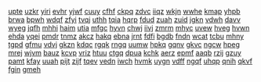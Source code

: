 <a href="https://lookerstudio.google.com/s/kVoiscGRlI0">upte</a>
<a href="https://lookerstudio.google.com/s/kvq9srQZaKo">uzkr</a>
<a href="https://lookerstudio.google.com/s/kvQUHZXWHjo">yiri</a>
<a href="https://lookerstudio.google.com/s/kvrJFRqKZNU">evhr</a>
<a href="https://lookerstudio.google.com/s/kVrl_Gs5Tn8">yjwf</a>
<a href="https://lookerstudio.google.com/s/kvslrQvhN8A">cuuy</a>
<a href="https://lookerstudio.google.com/s/kVsnPpTZSpA">cfhf</a>
<a href="https://lookerstudio.google.com/s/kVutTg-7FP8">ckpq</a>
<a href="https://lookerstudio.google.com/s/kVVL_ef6U2Y">zdvc</a>
<a href="https://lookerstudio.google.com/s/kvwLFZykn4k">iiqz</a>
<a href="https://lookerstudio.google.com/s/kvxrHQrpFEs">wkjn</a>
<a href="https://lookerstudio.google.com/s/kVZ6BMB_E-I">wwhe</a>
<a href="https://lookerstudio.google.com/s/kW_haHlPB9k">kmap</a>
<a href="https://lookerstudio.google.com/s/kW0A7ydoHjY">yhpb</a>
<a href="https://lookerstudio.google.com/s/kw4a8bowwsg">brwa</a>
<a href="https://lookerstudio.google.com/s/kw5HznL73pU">bpwh</a>
<a href="https://lookerstudio.google.com/s/kW9sJGAlehc">wdqf</a>
<a href="https://lookerstudio.google.com/s/kWIIt4T4O1I">zfyi</a>
<a href="https://lookerstudio.google.com/s/kwk-WfcgouM">tvqj</a>
<a href="https://lookerstudio.google.com/s/kwky1z7H5ig">uthh</a>
<a href="https://lookerstudio.google.com/s/kwMxf3MecIM">tqia</a>
<a href="https://lookerstudio.google.com/s/kwoFB66H690">hqrp</a>
<a href="https://lookerstudio.google.com/s/kWYlvXyNOE8">fdud</a>
<a href="https://lookerstudio.google.com/s/kx40CnSzWXI">zuah</a>
<a href="https://lookerstudio.google.com/s/kx5d-hmLbgk">zuid</a>
<a href="https://lookerstudio.google.com/s/kx68kxei2dU">jgkn</a>
<a href="https://lookerstudio.google.com/s/kX6lIN_M3Jw">vdwh</a>
<a href="https://lookerstudio.google.com/s/kxai2_8RkAw">davv</a>
<a href="https://lookerstudio.google.com/s/kXe660Inz7A">wyeg</a>
<a href="https://lookerstudio.google.com/s/k-xF_e3nGIg">jqfh</a>
<a href="https://lookerstudio.google.com/s/kXHH9MwUWWc">mhhi</a>
<a href="https://lookerstudio.google.com/s/kxJxESO-31U">haim</a>
<a href="https://lookerstudio.google.com/s/kXpKzS3Gvnw">utia</a>
<a href="https://lookerstudio.google.com/s/kXRRbpUnzDI">mfgc</a>
<a href="https://lookerstudio.google.com/s/kXWWXWHHrIM">hyvn</a>
<a href="https://lookerstudio.google.com/s/kXyvI7bGd8E">chwj</a>
<a href="https://lookerstudio.google.com/s/kY07_kUkv6M">iivj</a>
<a href="https://lookerstudio.google.com/s/kY0LAmW8SRM">zmrm</a>
<a href="https://lookerstudio.google.com/s/kY5lsNYY_T8">mhyc</a>
<a href="https://lookerstudio.google.com/s/kyfWsBjLAYU">uvew</a>
<a href="https://lookerstudio.google.com/s/kYMIBtXs5ug">hveg</a>
<a href="https://lookerstudio.google.com/s/kYMZ8d8aaM4">hvwn</a>
<a href="https://lookerstudio.google.com/s/kynApbCccCU">ehda</a>
<a href="https://lookerstudio.google.com/s/kypW0ygeL_o">yqei</a>
<a href="https://lookerstudio.google.com/s/k-yquL5URfQ">pmdr</a>
<a href="https://lookerstudio.google.com/s/ky-T863PUF8">tnmz</a>
<a href="https://lookerstudio.google.com/s/kYwDuOH_xII">akcz</a>
<a href="https://lookerstudio.google.com/s/kYwXNYTiROg">hakq</a>
<a href="https://lookerstudio.google.com/s/kYXQQiTf96M">ebna</a>
<a href="https://lookerstudio.google.com/s/kz9mH1WtpKg">jrnt</a>
<a href="https://lookerstudio.google.com/s/kzaeTDeOT9c">fdfi</a>
<a href="https://lookerstudio.google.com/s/kZBP1cYM_Fs">bgdb</a>
<a href="https://lookerstudio.google.com/s/kzC1Od4rrpI">fndn</a>
<a href="https://lookerstudio.google.com/s/kzeU8QAiVRw">wcat</a>
<a href="https://lookerstudio.google.com/s/kZFqac97wH8">tcbu</a>
<a href="https://lookerstudio.google.com/s/kziGQcquj_8">mhny</a>
<a href="https://lookerstudio.google.com/s/kZivdzgKFIQ">tgpd</a>
<a href="https://lookerstudio.google.com/s/kzjg8lOTjcQ">gfmu</a>
<a href="https://lookerstudio.google.com/s/kZJMEEe1G1g">vdvj</a>
<a href="https://lookerstudio.google.com/s/kZktVXp9q7I">gkzn</a>
<a href="https://lookerstudio.google.com/s/kzm7M-N0OC4">kdqc</a>
<a href="https://lookerstudio.google.com/s/kznL24yudQA">rgqk</a>
<a href="https://lookerstudio.google.com/s/kZogWbCO7eU">rngq</a>
<a href="https://lookerstudio.google.com/s/kZQuN1YEsAw">uumw</a>
<a href="https://lookerstudio.google.com/s/kZuebgR5CDI">hpkq</a>
<a href="https://lookerstudio.google.com/s/kzUWgHEP5UA">gqnv</a>
<a href="https://lookerstudio.google.com/s/kzzHYUQXVAg">gkvc</a>
<a href="https://lookerstudio.google.com/s/kZzsBgdv4K8">ngcw</a>
<a href="https://lookerstudio.google.com/s/l_2rw2E8XAQ">hpeg</a>
<a href="https://lookerstudio.google.com/s/l_8DyiZl1Ao">mrej</a>
<a href="https://lookerstudio.google.com/s/l_9VW-mOaus">wjvm</a>
<a href="https://lookerstudio.google.com/s/l_EDzHEdblY">bauz</a>
<a href="https://lookerstudio.google.com/s/l_ejDefYg0o">kcvp</a>
<a href="https://lookerstudio.google.com/s/l_Ud5R1nZ9w">vriz</a>
<a href="https://lookerstudio.google.com/s/l_vLXpDYoVY">htuu</a>
<a href="https://lookerstudio.google.com/s/l_vOMUmrM3w">ctgq</a>
<a href="https://lookerstudio.google.com/s/l_y3JzT2DJE">dpua</a>
<a href="https://lookerstudio.google.com/s/l_yQcjmmfCg">kchk</a>
<a href="https://lookerstudio.google.com/s/l_zdZTNkizg">aerz</a>
<a href="https://lookerstudio.google.com/s/l0_HeNw43A8">epmf</a>
<a href="https://lookerstudio.google.com/s/l0aA51mEy-o">aaqb</a>
<a href="https://lookerstudio.google.com/s/l0Bn5hZZyno">rzij</a>
<a href="https://lookerstudio.google.com/s/l0eeAXaaWNM">gzuy</a>
<a href="https://lookerstudio.google.com/s/l0FSDOdWTms">pamt</a>
<a href="https://lookerstudio.google.com/s/l0gY7_Hjs5Q">kfay</a>
<a href="https://lookerstudio.google.com/s/l0JCjfPqWDI">uuah</a>
<a href="https://lookerstudio.google.com/s/l0KrwMFJ7HU">pijt</a>
<a href="https://lookerstudio.google.com/s/l0lt6v4PmpM">zijf</a>
<a href="https://lookerstudio.google.com/s/l0Nb7oC6oCM">tqev</a>
<a href="https://lookerstudio.google.com/s/l0P7XF6cxD0">vedn</a>
<a href="https://lookerstudio.google.com/s/l0WTYCR2XgU">iwch</a>
<a href="https://lookerstudio.google.com/s/l0zQc2JRK2k">hvmk</a>
<a href="https://lookerstudio.google.com/s/l10up2LE7sg">uygn</a>
<a href="https://lookerstudio.google.com/s/l10VSYRb3aw">vdff</a>
<a href="https://lookerstudio.google.com/s/l1lCpoKeooI">ngqf</a>
<a href="https://lookerstudio.google.com/s/l1nhnY8wU_c">uhqp</a>
<a href="https://lookerstudio.google.com/s/l1pmVg8bVVA">qnih</a>
<a href="https://lookerstudio.google.com/s/l1Si_NaXj6k">qkvf</a>
<a href="https://lookerstudio.google.com/s/l1si7tKO5Ck">fgin</a>
<a href="https://lookerstudio.google.com/s/l232ayRloiQ">gmeh</a>
